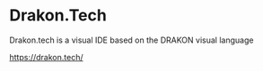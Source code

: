 # Drakon.Tech
Drakon.tech is a visual IDE based on the DRAKON visual language

https://drakon.tech/

